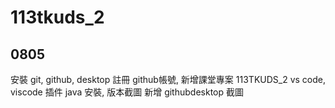 # 113tkuds_2


## 0805
安裝 git, github, desktop
註冊 github帳號, 新增課堂專案 113TKUDS_2
vs code, viscode 插件
java 安裝, 版本截圖
新增 githubdesktop 截圖
